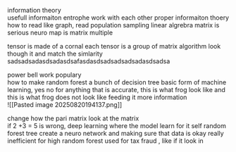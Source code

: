 information theory  
usefull informaiton entrophe work with each other proper informaiton thoery how to read like graph, read population sampling 
linear algrebra matrix is serious 
neuro map is matrix multiple 

tensor is made of a cornal each tensor is a group of matrix algorithm look though it and match  the simlarity sadsadsadasdsadasdsafasdasdsadsadsadsadasdsadsa

power bell work populary  
how to make 
random forest a bunch of decision tree basic form of machine learning, yes no for anything that is accurate, this is what frog look like and this is what frog does not look like 
feeding it more information  
![[Pasted image 20250820194137.png]]

change how the pari matrix look at the matrix  
if 2 +3  = 5 is wrong,
deep learning where the model learn for it self 
random forest tree  create  a  neuro network  and making sure that data is okay really inefficient for high 
random  forest used for  tax fraud ,  like if it look in 